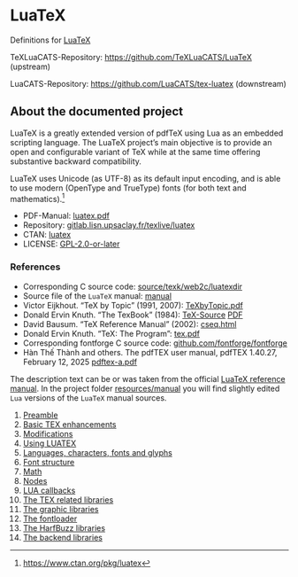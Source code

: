 # LuaTeX

Definitions for [LuaTeX](https://www.luatex.org)

TeXLuaCATS-Repository: https://github.com/TeXLuaCATS/LuaTeX (upstream)

LuaCATS-Repository: https://github.com/LuaCATS/tex-luatex (downstream)

## About the documented project

LuaTeX is a greatly extended version of pdfTeX using Lua as an embedded
scripting language. The LuaTeX project’s main objective is to provide an
open and configurable variant of TeX while at the same time offering
substantive backward compatibility.

LuaTeX uses Unicode (as UTF-8) as its default input encoding, and is
able to use modern (OpenType and TrueType) fonts (for both text and
mathematics).[^ctan]

[^ctan]: https://www.ctan.org/pkg/luatex

* PDF-Manual: [luatex.pdf](http://mirrors.ctan.org/systems/doc/luatex/luatex.pdf)
* Repository: [gitlab.lisn.upsaclay.fr/texlive/luatex](https://gitlab.lisn.upsaclay.fr/texlive/luatex/)
* CTAN: [luatex](https://www.ctan.org/pkg/luatex)
* LICENSE: [GPL-2.0-or-later](https://gitlab.lisn.upsaclay.fr/texlive/luatex/-/blob/master/COPYING)

### References

* Corresponding C source code: [source/texk/web2c/luatexdir](https://gitlab.lisn.upsaclay.fr/texlive/luatex/-/tree/master/source/texk/web2c/luatexdir)
* Source file of the `LuaTeX` manual: [manual](https://gitlab.lisn.upsaclay.fr/texlive/luatex/-/tree/master/manual)
* Victor Eijkhout. “TeX by Topic” (1991, 2007): [TeXbyTopic.pdf](http://mirrors.ctan.org/info/texbytopic/TeXbyTopic.pdf)
* Donald Ervin Knuth. “The TexBook” (1984): [TeX-Source](https://ctan.org/tex-archive/systems/knuth/dist/tex/texbook.tex) [PDF](https://visualmatheditor.equatheque.net/doc/texbook.pdf)
* David Bausum. “TeX Reference Manual” (2002): [cseq.html](https://www.tug.org/utilities/plain/cseq.html)
* Donald Ervin Knuth. “TeX: The Program”: [tex.pdf](https://mirrors.ctan.org/info/knuth-pdf/tex/tex.pdf)
* Corresponding fontforge C source code: [github.com/fontforge/fontforge](https://github.com/fontforge/fontforge)
* Hàn Thế  Thành and others. The pdfTEX user manual, pdfTEX 1.40.27, February 12, 2025 [pdftex-a.pdf](http://mirrors.ctan.org/systems/doc/pdftex/manual/pdftex-a.pdf)

The description text can be or was taken from the official [LuaTeX
reference manual](https://gitlab.lisn.upsaclay.fr/texlive/luatex/-/tree/master/manual).
In the project folder
[resources/manual](https://github.com/TeXLuaCATS/LuaTeX/blob/main/resources/manual)
you will find slightly edited `Lua` versions of the `LuaTeX` manual
sources.

1.  [Preamble](https://github.com/TeXLuaCATS/LuaTeX/blob/main/resources/manual/01_preamble.tex.lua)
2.  [Basic TEX enhancements](https://github.com/TeXLuaCATS/LuaTeX/blob/main/resources/manual/02_enhancements.tex.lua)
3.  [Modifications](https://github.com/TeXLuaCATS/LuaTeX/blob/main/resources/manual/03_modifications.tex.lua)
4.  [Using LUATEX](https://github.com/TeXLuaCATS/LuaTeX/blob/main/resources/manual/04_lua.tex.lua)
5.  [Languages, characters, fonts and glyphs](https://github.com/TeXLuaCATS/LuaTeX/blob/main/resources/manual/05_languages.tex.lua)
6.  [Font structure](https://github.com/TeXLuaCATS/LuaTeX/blob/main/resources/manual/06_fonts.tex.lua)
7.  [Math](https://github.com/TeXLuaCATS/LuaTeX/blob/main/resources/manual/07_math.tex.lua)
8.  [Nodes](https://github.com/TeXLuaCATS/LuaTeX/blob/main/resources/manual/08_nodes.tex.lua)
9.  [LUA callbacks](https://github.com/TeXLuaCATS/LuaTeX/blob/main/resources/manual/09_callbacks.tex.lua)
10. [The TEX related libraries](https://github.com/TeXLuaCATS/LuaTeX/blob/main/resources/manual/10_tex.tex.lua)
11. [The graphic libraries](https://github.com/TeXLuaCATS/LuaTeX/blob/main/resources/manual/11_graphics.tex.lua)
12. [The fontloader](https://github.com/TeXLuaCATS/LuaTeX/blob/main/resources/manual/12_fontloader.tex.lua)
13. [The HarfBuzz libraries](https://github.com/TeXLuaCATS/LuaTeX/blob/main/resources/manual/13_harfbuzz.tex.lua)
14. [The backend libraries](https://github.com/TeXLuaCATS/LuaTeX/blob/main/resources/manual/14_backend.tex.lua)
